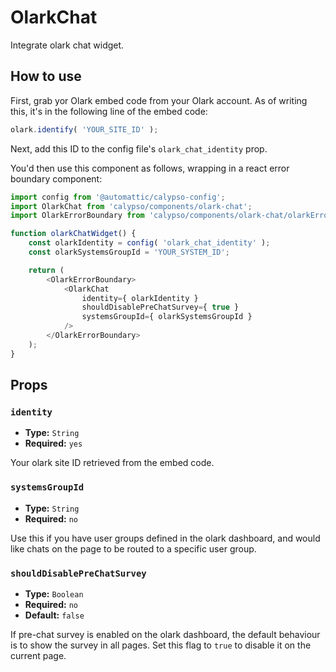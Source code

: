 # OlarkChat

Integrate olark chat widget.

## How to use

First, grab yor Olark embed code from your Olark account. As of writing this, it's in the following line of the embed code:

```js
olark.identify( 'YOUR_SITE_ID' );
```

Next, add this ID to the config file's `olark_chat_identity` prop.

You'd then use this component as follows, wrapping in a react error boundary component:

```js
import config from '@automattic/calypso-config';
import OlarkChat from 'calypso/components/olark-chat';
import OlarkErrorBoundary from 'calypso/components/olark-chat/olarkErrorBoundary';

function olarkChatWidget() {
    const olarkIdentity = config( 'olark_chat_identity' );
    const olarkSystemsGroupId = 'YOUR_SYSTEM_ID';

    return (
        <OlarkErrorBoundary>
            <OlarkChat
                identity={ olarkIdentity }
                shouldDisablePreChatSurvey={ true }
                systemsGroupId={ olarkSystemsGroupId }
            />
        </OlarkErrorBoundary>
    );
}
```

## Props

### `identity`

- **Type:** `String`
- **Required:** `yes`

Your olark site ID retrieved from the embed code. 

### `systemsGroupId`

- **Type:** `String`
- **Required:** `no`

Use this if you have user groups defined in the olark dashboard, and would like chats on the page to be routed to a specific user group.

### `shouldDisablePreChatSurvey`

- **Type:** `Boolean`
- **Required:** `no`
- **Default:** `false`

If pre-chat survey is enabled on the olark dashboard, the default behaviour is to show the survey in all pages. Set this flag to `true` to disable it on the current page.